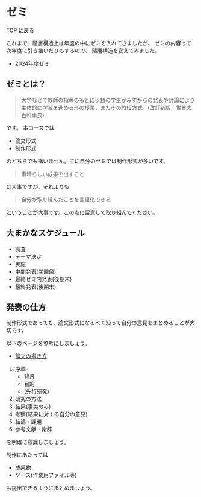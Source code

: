 # ゼミ

[TOP に戻る](./index.md)

これまで、階層構造上は年度の中にゼミを入れてきましたが、
ゼミの内容って次年度に引き継いだりもするので、
階層構造を変えてみました。

- [2024年度ゼミ](./2024.md)

## ゼミとは？
> 大学などで教師の指導のもとに少数の学生がみずからの発表や討論により主体的に学習を進める形の授業，またその教授方式。(改訂新版　世界大百科事典)

です。
本コースでは
- 論文形式
- 制作形式

のどちらでも構いません。主に自分のゼミでは制作形式が多いです。

> 素晴らしい成果を出すこと

は大事ですが、それよりも

> 自分が取り組んだことを言語化できる

ということが大事です。この点に留意して取り組んでください。

## 大まかなスケジュール
- 調査
- テーマ決定
- 実施
- 中間発表(学園祭)
- 最終ゼミ内発表(後期末)
- 最終発表(後期末)

## 発表の仕方
制作形式であっても、論文形式になるべく沿って自分の意見をまとめることが大切です。

以下のページを参考にしましょう。
- [論文の書き方](https://www.fml.t.u-tokyo.ac.jp/~izumi/sotsuron/writing.htm)

1. 序章
   - 背景
   - 目的
   - (先行研究)
2. 研究の方法
3. 結果(事実のみ)
4. 考察(結果に対する自分の意見)
5. 結論・課題
6. 参考文献・謝辞

を明確に意識しましょう。

制作にあたっては
- 成果物
- ソース(作業用ファイル等)

も提出できるようにまとめましょう。